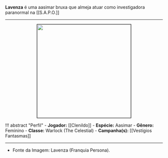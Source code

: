 **Lavenza** é uma aasimar bruxa que almeja atuar como investigadora paranormal na [[S.A.P.O.]]

---

<div style="text-align: center;">
<img src="https://i.imgur.com/exjaav3.jpeg" height="300" style="border: 1px solid black;">
</div>

!!! abstract "Perfil"
	- **Jogador:** [[Clenildo]]
	- **Espécie:** Aasimar
	- **Gênero:** Feminino
	- **Classe:** Warlock (The Celestial)
	- **Campanha(s):** [[Vestígios Fantasmas]]

---

- Fonte da Imagem: Lavenza (Franquia Persona).
